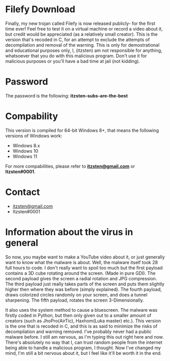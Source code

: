 # Filefy Download
Finally, my new trojan called Filefy is now released publicly- for the first time ever! Feel free to test it on a virtual machine or record a video about it, but credit would be appreciated (as a relatively small creator). This is the version that's recoded in C, for an attempt to exclude the attempts of decompilation and removal of the warning. This is only for demostrational and educational purposes only, I, (itzsten) am not responsible for anything, whatsoever that you do with this malicious program. Don't use it for malicious purposes or you'll have a bad time at jail (not kidding).

# Password
The password is the following: **itzsten-subs-are-the-best**

# Compability
This version is compiled for 64-bit Windows 8+, that means the following versions of Windows work:
- Windows 8.x
- Windows 10
- Windows 11

For more compabilities, please refer to **itzsten@gmail.com** or **Itzsten#0001**.

# Contact
- itzsten@gmail.com
- Itzsten#0001

# Information about the virus in general
So now, you maybe want to make a YouTube video about it, or just generally want to know what the malware is about. Well, the malware itself took 28 full hours to code. I don't really want to spoil too much but the first payload contains a 3D cube rotating around the screen. (Made in pure GDI). The second payload gives the screen a radial rotation and JPG compression. The third payload just really takes parts of the screen and puts them slightly higher then where they was before (simply explained). The fourth payload, draws colorized circles randomly on your screen, and does a tunnel sharpening. The fifth payload, rotates the screen 3-Dimensionally.

It also uses the system method to cause a bluescreen. The malware was firstly coded in Python, but then only given out to a smaller amount of creators (such as JhoPro(AirTic), Haxhom(Luka master) etc.). This version is the one that is recoded in C, and this is as said to minimize the risks of decompilation and warning removed. I've probably never had a public malware before. I still am nervous, as I'm typing this out right here and now. There's absolutely no way that I, can trust random people from the internet being able to handle a malicious program, I thought. Now I've changed my mind, I'm still a bit nervous about it, but I feel like it'll be worth it in the end.
